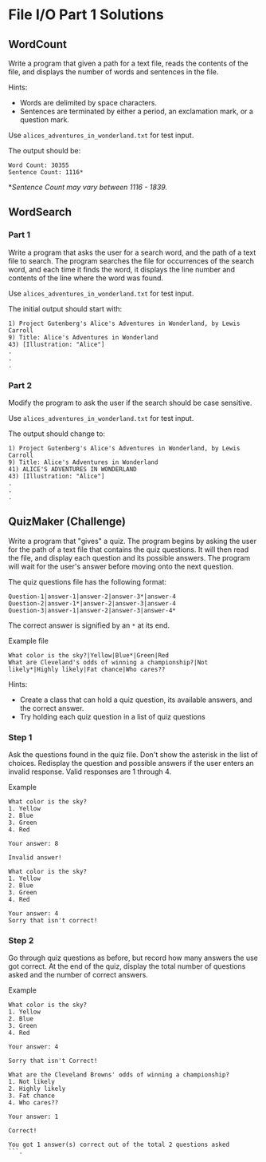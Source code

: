 # File I/O Part 1 Solutions

## WordCount


Write a program that given a  path for a text file, reads the contents of the file, and displays the number of words and sentences in the file.


Hints: 
- Words are delimited by space characters.
- Sentences are terminated by either a period, an exclamation mark, or a question mark.

Use `alices_adventures_in_wonderland.txt` for test input.

The output should be:
```
Word Count: 30355
Sentence Count: 1116*
```
**Sentence Count may vary between 1116 - 1839.*

<div style="page-break-after: always;"></div>

## WordSearch

### Part 1

Write a program that asks the user for a search word, and the path of a text file to search. The program searches the file for occurrences of the search word, and each time it finds the word, it displays the line number and contents of the line where the word was found. 

Use `alices_adventures_in_wonderland.txt` for test input.

The initial output should start with:
```
1) Project Gutenberg's Alice's Adventures in Wonderland, by Lewis Carroll
9) Title: Alice's Adventures in Wonderland
43) [Illustration: "Alice"]
.
.
.
```

### Part 2

Modify the program to ask the user if the search should be case sensitive.

Use `alices_adventures_in_wonderland.txt` for test input.
       
The output should change to:
```
1) Project Gutenberg's Alice's Adventures in Wonderland, by Lewis Carroll
9) Title: Alice's Adventures in Wonderland
41) ALICE'S ADVENTURES IN WONDERLAND
43) [Illustration: "Alice"]
.
.
.
```

<div style="page-break-after: always;"></div>

## QuizMaker (Challenge)

Write a program that "gives" a quiz.  The program begins by asking the user for the path of a text file that contains the quiz questions. It will then read the file, and display each question and its possible answers. The program will wait for the user's answer before moving onto the next question.

The quiz questions file has the following format:

```
Question-1|answer-1|answer-2|answer-3*|answer-4
Question-2|answer-1*|answer-2|answer-3|answer-4
Question-3|answer-1|answer-2|answer-3|answer-4*
```
The correct answer is signified by an `*` at its end.

Example file

```
What color is the sky?|Yellow|Blue*|Green|Red
What are Cleveland's odds of winning a championship?|Not likely*|Highly likely|Fat chance|Who cares??
```

Hints:

- Create a class that can hold a quiz question, its available answers, and the correct answer.
- Try holding each quiz question in a list of quiz questions

### Step 1

Ask the questions found in the quiz file. Don't show the asterisk in the list of choices.  Redisplay the question and possible answers if the user enters an invalid response.  Valid responses are 1 through 4.

Example
```
What color is the sky?
1. Yellow
2. Blue
3. Green
4. Red

Your answer: 8

Invalid answer!

What color is the sky?
1. Yellow
2. Blue
3. Green
4. Red

Your answer: 4
Sorry that isn't correct!

``` 

### Step 2

Go through quiz questions as before, but record how many answers the use got correct.  At the end of the quiz, display the total number of questions asked and the number of correct answers.

Example
```
What color is the sky?
1. Yellow
2. Blue
3. Green
4. Red

Your answer: 4

Sorry that isn't Correct!

What are the Cleveland Browns' odds of winning a championship?
1. Not likely
2. Highly likely
3. Fat chance
4. Who cares??

Your answer: 1

Correct!

You got 1 answer(s) correct out of the total 2 questions asked
```.
